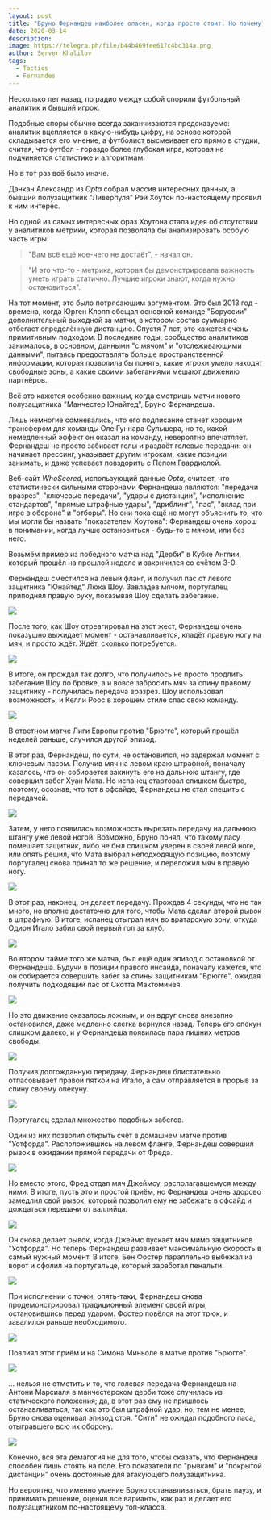 ```yaml
---
layout: post
title: "Бруно Фернандеш наиболее опасен, когда просто стоит. Но почему?"
date: 2020-03-14
description: 
image: https://telegra.ph/file/b44b469fee617c4bc314a.png
author: Server Khalilov
tags: 
  - Tactics
  - Fernandes
---
```



Несколько лет назад, по радио между собой спорили футбольный аналитик и бывший игрок.

Подобные споры обычно всегда заканчиваются предсказуемо: аналитик вцепляется в какую-нибудь цифру, на основе которой складывается его мнение, а футболист высмеивает его прямо в студии, считая, что футбол - гораздо более глубокая игра, которая не подчиняется статистике и алгоритмам.

Но в тот раз всё было иначе.

Данкан Александр из _Opta_ собрал массив интересных данных, а бывший полузащитник "Ливерпуля" Рэй Хоутон по-настоящему проявил к ним интерес.

Но одной из самых интересных фраз Хоутона стала идея об отсутствии у аналитиков метрики, которая позволяла бы анализировать особую часть игры:

> "Вам всё ещё кое-чего не достаёт", - начал он.

> "И это что-то - метрика, которая бы демонстрировала важность уметь играть статично. Лучшие игроки знают, когда нужно остановиться".

На тот момент, это было потрясающим аргументом. Это был 2013 год - времена, когда Юрген Клопп обещал основной команде "Боруссии" дополнительный выходной за матчи, в котором состав суммарно отбегает определённую дистанцию. Спустя 7 лет, это кажется очень примитивным подходом. В последние годы, сообщество аналитиков занималось, в основном, данными "с мячом" и "отслеживающими данными", пытаясь предоставлять больше пространственной информации, которая позволила бы понять, какие игроки умело находят свободные зоны, а какие своими забеганиями мешают движению партнёров.

Всё это кажется особенно важным, когда смотришь матчи нового полузащитника "Манчестер Юнайтед", Бруно Фернандеша.

Лишь немногие сомневались, что его подписание станет хорошим трансфером для команды Оле Гуннара Сульшера, но то, какой немедленный эффект он оказал на команду, невероятно впечатляет. Фернандеш не просто забивает голы и раздаёт голевые передачи: он начинает прессинг, указывает другим игрокам, какие позиции занимать, и даже успевает повздорить с Пепом Гвардиолой.

Веб-сайт _WhoScored_, использующий данные _Opta,_ считает, что статистически сильными сторонами Фернандеша являются: "передачи вразрез", "ключевые передачи", "удары с дистанции", "исполнение стандартов", "прямые штрафные удары", "дриблинг", "пас", "вклад при игре в обороне" и "отборы". Но они пока ещё не могут объяснить то, что мы могли бы назвать "показателем Хоутона": Фернандеш очень хорош в понимании, когда лучше остановиться - будь-то с мячом, или без него.

Возьмём пример из победного матча над "Дерби" в Кубке Англии, который прошёл на прошлой неделе и закончился со счётом 3-0.

Фернандеш сместился на левый фланг, и получил пас от левого защитника "Юнайтед" Люка Шоу. Завладев мячом, португалец приподнял правую руку, показывая Шоу сделать забегание.

![](https://cdn.theathletic.com/app/uploads/2020/03/11060120/A1-1.png)

После того, как Шоу отреагировал на этот жест, Фернандеш очень показушно выжидает момент - останавливается, кладёт правую ногу на мяч, и просто ждёт. Ждёт, сколько потребуется.

![](https://cdn.theathletic.com/app/uploads/2020/03/11060149/A2-1.png)

В итоге, он прождал так долго, что получилось не просто продлить забегание Шоу по бровке, а и вовсе забросить мяч за спину правому защитнику - получилась передача вразрез. Шоу использовал возможность, и Келли Роос в хорошем стиле спас свою команду.

![](https://cdn.theathletic.com/app/uploads/2020/03/11060208/A3-1.png)

В ответном матче Лиги Европы против "Брюгге", который прошёл неделей раньше, случился другой эпизод.

В этот раз, Фернандеш, по сути, не остановился, но задержал момент с ключевым пасом. Получив мяч на левом краю штрафной, поначалу казалось, что он собирается закинуть его на дальнюю штангу, где совершил забег Хуан Мата. Но испанец стартовал слишком быстро, поэтому, осознав, что тот в офсайде, Фернандеш не стал спешить с передачей.

![](https://cdn.theathletic.com/app/uploads/2020/03/11060234/B1-1.png)

Затем, у него появилась возможность вырезать передачу на дальнюю штангу уже левой ногой. Возможно, Бруно понял, что такому пасу помешает защитник, либо не был слишком уверен в своей левой ноге, или опять решил, что Мата выбрал неподходящую позицию, поэтому португалец снова принял то же решение, и переложил мяч в правую ногу.

![](https://cdn.theathletic.com/app/uploads/2020/03/11060258/B2-1.png)

В этот раз, наконец, он делает передачу. Прождав 4 секунды, что не так много, но вполне достаточно для того, чтобы Мата сделал второй рывок в штрафную. В итоге, испанец отыграл мяч во вратарскую зону, откуда Одион Игало забил свой первый гол за клуб.

![](https://cdn.theathletic.com/app/uploads/2020/03/11060316/B3-1.png)

Во втором тайме того же матча, был ещё один эпизод с остановкой от Фернандеша. Будучи в позиции правого инсайда, поначалу кажется, что он собирается совершить забег за спины защитникам "Брюгге", ожидая получить подходящий пас от Скотта Мактоминея.

![](https://cdn.theathletic.com/app/uploads/2020/03/11060334/C1.png)

Но это движение оказалось ложным, и он вдруг снова внезапно остановился, даже медленно слегка вернулся назад. Теперь его опекун слишком далеко, и у Фернандеша появилась пара лишних метров свободы.

![](https://cdn.theathletic.com/app/uploads/2020/03/11060352/C2.png)

Получив долгожданную передачу, Фернандеш блистательно отпасовывает правой пяткой на Игало, а сам отправляется в прорыв за спину своему опекуну.

![](https://cdn.theathletic.com/app/uploads/2020/03/11060421/C3.png)

Португалец сделал множество подобных забегов.

Один из них позволил открыть счёт в домашнем матче против "Уотфорда". Расположившись на левом фланге, Фернандеш совершил рывок в ожидании прямой передачи от Фреда.

![](https://cdn.theathletic.com/app/uploads/2020/03/11060437/D1.png)

Но вместо этого, Фред отдал мяч Джеймсу, располагавшемуся между ними. В итоге, пусть это и простой приём, но Фернандеш очень здорово замедлил свой рывок, который позволил ему не забежать в офсайд и дождаться передачи от валлийца.

![](https://cdn.theathletic.com/app/uploads/2020/03/11060455/D2.png)

Он снова делает рывок, когда Джеймс пускает мяч мимо защитников "Уотфорда". Но теперь Фернандеш развивает максимальную скорость в самый нужный момент. В итоге, Бен Фостер параллельно выбежал из ворот и сфолил на португальце, который заработал пенальти.

![](https://cdn.theathletic.com/app/uploads/2020/03/11060514/D3.png)

При исполнении с точки, опять-таки, Фернандеш снова продемонстрировал традиционный элемент своей игры, остановившись перед ударом. Фостер повёлся на этот трюк, и завалился раньше необходимого.

![](https://cdn.theathletic.com/app/uploads/2020/03/11060537/G1-1024x576.png)

Повлиял этот приём и на Симона Миньоле в матче против "Брюгге".

![](https://cdn.theathletic.com/app/uploads/2020/03/11060611/F1-1024x576.png)

... нельзя не отметить и то, что голевая передача Фернандеша на Антони Марсиаля в манчестерском дерби тоже случилась из статического положения; да, в этот раз ему не пришлось останавливаться, так как это был штрафной удар, но, тем не менее, Бруно снова оценивал эпизод стоя. "Сити" не ожидал подобного паса, отыгравшего всю их оборону.

![](https://cdn.theathletic.com/app/uploads/2020/03/11060803/E1.png)

Конечно, вся эта демагогия не для того, чтобы сказать, что Фернандеш способен лишь стоять на поле. Его показатели по "рывкам" и "покрытой дистанции" очень достойные для атакующего полузащитника.

Но вероятно, что именно умение Бруно останавливаться, брать паузу, и принимать решение, оценив все варианты, как раз и делает его полузащитником по-настоящему топ-класса.
